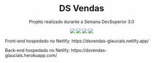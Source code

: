 <h1 align="center">DS Vendas</h1>
<p align="center">Projeto realizado durante a Semana DevSuperior 3.0</p>

<p align="center">
  <img src="https://img.shields.io/static/v1?label=springboot&message=2.4.1&color=6AAD3D&style=flat-square&logo=spring"/>
  <img src="https://img.shields.io/static/v1?label=npm&message=6.14.9&color=C53534&style=flat-square&logo=npm"/>
  <img src="https://img.shields.io/static/v1?label=react&message=^17.0.1&color=61D9FB&style=flat-square&logo=react"/>
  <img src="https://img.shields.io/static/v1?label=typescript&message=^4.1.3&color=2F74C0&style=flat-square&logo=typescript"/>
</p>

<p>Front-end hospedado no Netlify: https://dsvendas-glaucials.netlify.app/ </p>
<p>Back-end hospedado no Netlify: https://dsvendas-glaucials.herokuapp.com/ </p>
